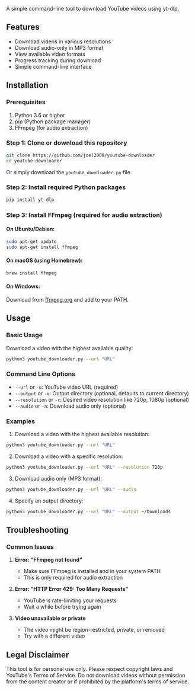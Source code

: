 A simple command-line tool to download YouTube videos using yt-dlp.

## Features

- Download videos in various resolutions
- Download audio-only in MP3 format
- View available video formats
- Progress tracking during download
- Simple command-line interface

## Installation

### Prerequisites

1. Python 3.6 or higher
2. pip (Python package manager)
3. FFmpeg (for audio extraction)

### Step 1: Clone or download this repository

```bash
git clone https://github.com/joel2009/youtube-downloader
cd youtube-downloader
```

Or simply download the `youtube_downloader.py` file.

### Step 2: Install required Python packages

```bash
pip install yt-dlp
```

### Step 3: Install FFmpeg (required for audio extraction)

#### On Ubuntu/Debian:
```bash
sudo apt-get update
sudo apt-get install ffmpeg
```

#### On macOS (using Homebrew):
```bash
brew install ffmpeg
```

#### On Windows:
Download from [ffmpeg.org](https://ffmpeg.org/download.html) and add to your PATH.

## Usage

### Basic Usage

Download a video with the highest available quality:

```bash
python3 youtube_downloader.py --url "URL"
```

### Command Line Options

- `--url` or `-u`: YouTube video URL (required)
- `--output` or `-o`: Output directory (optional, defaults to current directory)
- `--resolution` or `-r`: Desired video resolution like 720p, 1080p (optional)
- `--audio` or `-a`: Download audio only (optional)

### Examples

1. Download a video with the highest available resolution:
```bash
python3 youtube_downloader.py --url "URL"
```

2. Download a video with a specific resolution:
```bash
python3 youtube_downloader.py --url "URL" --resolution 720p
```

3. Download audio only (MP3 format):
```bash
python3 youtube_downloader.py --url "URL" --audio
```

4. Specify an output directory:
```bash
python3 youtube_downloader.py --url "URL" --output ~/Downloads
```

## Troubleshooting

### Common Issues

1. **Error: "FFmpeg not found"**
   - Make sure FFmpeg is installed and in your system PATH
   - This is only required for audio extraction

2. **Error: "HTTP Error 429: Too Many Requests"**
   - YouTube is rate-limiting your requests
   - Wait a while before trying again

3. **Video unavailable or private**
   - The video might be region-restricted, private, or removed
   - Try with a different video

## Legal Disclaimer

This tool is for personal use only. Please respect copyright laws and YouTube's Terms of Service. Do not download videos without permission from the content creator or if prohibited by the platform's terms of service.

